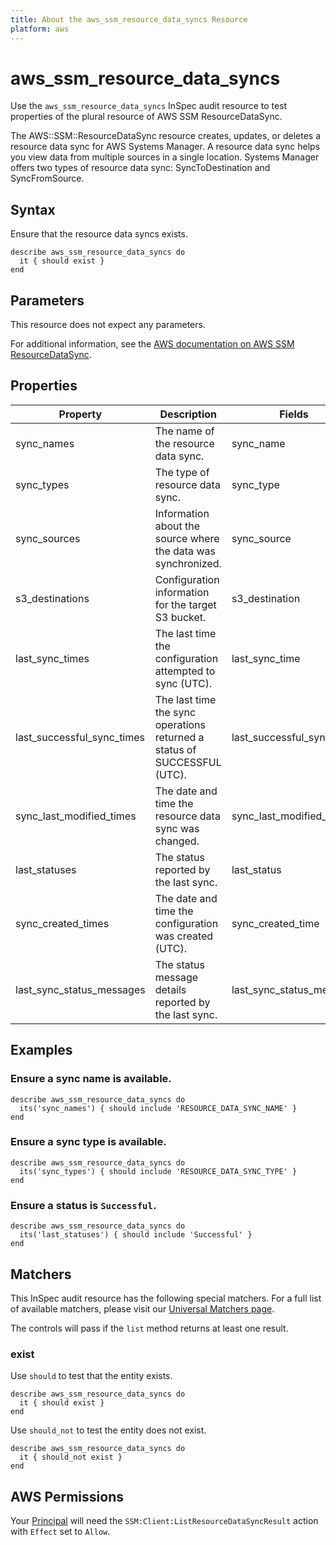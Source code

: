 ```yaml
---
title: About the aws_ssm_resource_data_syncs Resource
platform: aws
---
```


# aws_ssm_resource_data_syncs

Use the `aws_ssm_resource_data_syncs` InSpec audit resource to test properties of the plural resource of AWS SSM ResourceDataSync.

The AWS::SSM::ResourceDataSync resource creates, updates, or deletes a resource data sync for AWS Systems Manager. A resource data sync helps you view data from multiple sources in a single location. Systems Manager offers two types of resource data sync: SyncToDestination and SyncFromSource.

## Syntax

Ensure that the resource data syncs exists.

    describe aws_ssm_resource_data_syncs do
      it { should exist }
    end

## Parameters

This resource does not expect any parameters.

For additional information, see the [AWS documentation on AWS SSM ResourceDataSync](https://docs.aws.amazon.com/AWSCloudFormation/latest/UserGuide/aws-resource-ssm-resourcedatasync.html).

## Properties

| Property | Description | Fields | 
| --- | --- | --- |
| sync_names | The name of the resource data sync. | sync_name |
| sync_types | The type of resource data sync. | sync_type |
| sync_sources | Information about the source where the data was synchronized. | sync_source |
| s3_destinations | Configuration information for the target S3 bucket. | s3_destination |
| last_sync_times | The last time the configuration attempted to sync (UTC). | last_sync_time |
| last_successful_sync_times | The last time the sync operations returned a status of SUCCESSFUL (UTC). | last_successful_sync_time |
| sync_last_modified_times | The date and time the resource data sync was changed. | sync_last_modified_time |
| last_statuses | The status reported by the last sync. | last_status |
| sync_created_times | The date and time the configuration was created (UTC). | sync_created_time |
| last_sync_status_messages | The status message details reported by the last sync. | last_sync_status_message |

## Examples

### Ensure a sync name is available.
    describe aws_ssm_resource_data_syncs do
      its('sync_names') { should include 'RESOURCE_DATA_SYNC_NAME' }
    end

### Ensure a sync type is available.
    describe aws_ssm_resource_data_syncs do
      its('sync_types') { should include 'RESOURCE_DATA_SYNC_TYPE' }
    end

### Ensure a status is `Successful`.
    describe aws_ssm_resource_data_syncs do
      its('last_statuses') { should include 'Successful' }
    end

## Matchers

This InSpec audit resource has the following special matchers. For a full list of available matchers, please visit our [Universal Matchers page](https://www.inspec.io/docs/reference/matchers/).

The controls will pass if the `list` method returns at least one result.

### exist

Use `should` to test that the entity exists.

    describe aws_ssm_resource_data_syncs do
      it { should exist }
    end

Use `should_not` to test the entity does not exist.

    describe aws_ssm_resource_data_syncs do
      it { should_not exist }
    end

## AWS Permissions

Your [Principal](https://docs.aws.amazon.com/IAM/latest/UserGuide/intro-structure.html#intro-structure-principal) will need the `SSM:Client:ListResourceDataSyncResult` action with `Effect` set to `Allow`.